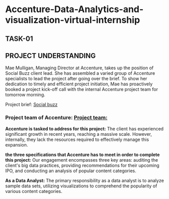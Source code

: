 # Accenture-Data-Analytics-and-visualization-virtual-internship
## TASK-01
## PROJECT UNDERSTANDING
Mae Mulligan, Managing Director at Accenture, takes up the position of Social Buzz client lead. She has assembled a varied group of Accenture specialists to lead the project after going over the brief. To show her dedication to timely and efficient project initiation, Mae has proactively booked a project kick-off call with the internal Accenture project team for tomorrow morning.

Project brief: [Social buzz](https://github.com/DEVABANOTH/Accenture-Data-Analytics-and-visualization-virtual-internship./blob/main/Data_Analytics%20Client%20Brief.pdf)

### Project team of Accenture: [Project team:](https://github.com/DEVABANOTH/Accenture-Data-Analytics-and-visualization-virtual-internship./blob/main/Internal%20stakeholder%20chart.pdf)

**Accenture is tasked to address for this project:** The client has experienced significant growth in recent years, reaching a massive scale. However, internally, they lack the resources required to effectively manage this expansion.

**the three specifications that Accenture has to meet in order to complete this project:** Our engagement encompasses three key areas: auditing the client's big data practices, providing recommendations for their upcoming IPO, and conducting an analysis of popular content categories.

**As a Data Analyst:** The primary responsibility as a data analyst is to analyze sample data sets, utilizing visualizations to comprehend the popularity of various content categories.
